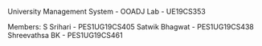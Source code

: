 University Management System - OOADJ Lab - UE19CS353

Members:
S Srihari - PES1UG19CS405
Satwik Bhagwat - PES1UG19CS438
Shreevathsa BK - PES1UG19CS461
